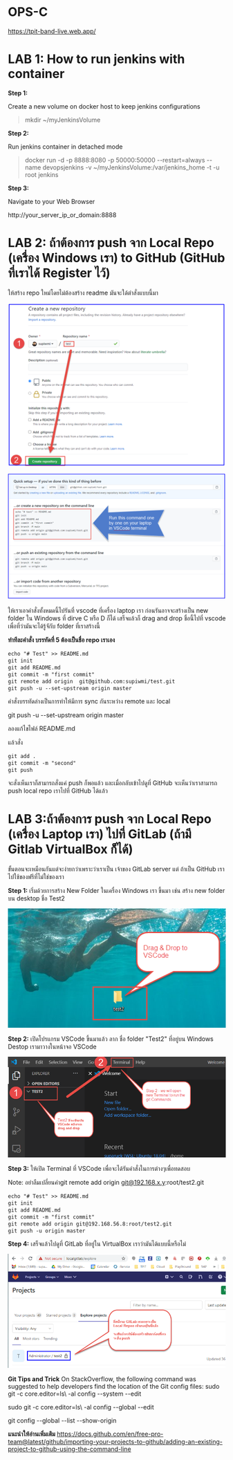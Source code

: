 # OPS-C 
https://tpit-band-live.web.app/

# LAB 1: How to run jenkins with container

**Step 1:**

Create a new volume on docker host to keep jenkins configurations

> mkdir ~/myJenkinsVolume

**Step 2:**

Run jenkins container in detached mode

> docker run -d -p 8888:8080 -p 50000:50000 --restart=always --name devopsjenkins  -v ~/myJenkinsVolume:/var/jenkins_home -t -u root jenkins

**Step 3:**

Navigate to your Web Browser 

http://your_server_ip_or_domain:8888


# LAB 2: ถ้าต้องการ push จาก Local Repo (เครื่อง Windows เรา) to GitHub (GitHub ที่เราได้ Register ไว้)
ให้สร้าง repo ใหม่โดยไม่ต้องสร้าง readme มันจะใด้ตำสั่งแบบนี้มา

![alt text](2020-11-22_08-59-99.png)

![alt text](2020-11-22_09-00-90.png)

ให้เราเอาคำสั่งทั้งหมดนี้ไปรันที่ vscode ที่เครื่อง laptop เรา ก่อนรันอาจจะสร้างเป็น new folder ใน Windows ที่ dirve C หรือ D ก็ได้ เสร็จแล้วก็ drag and drop ชื่อนี้ไปที่ vscode
เพื่อที่ว่ามันจะได้รู้จักับ folder ที่เราสร้างนี้

**ทำทีละคำสั่ง บรรทัดที่ 5 ต้องเป็นชื่อ repo เราเอง**
```
echo "# Test" >> README.md
git init
git add README.md
git commit -m "first commit"
git remote add origin  git@github.com:supiwmi/test.git
git push -u --set-upstream origin master
```

คำสั่งบรรทัดล่างเป็นการทำให้มีการ sync กันระหว่าง remote และ local

git push -u --set-upstream origin master

ลองแก้ไขไฟล์ README.md

แล้วสั่ง
```
git add .
git commit -m "second"
git push
```
จะสั่งเห็นเราก็สามารถสั่งแค่ push ก็พอแล้ว และเมื่อกลับเข้าไปดูที่ GitHub จะเห็นว่าเราสามารถ push local repo เราไปที่ GitHub ได้แล้ว

# LAB 3:ถ้าต้องการ push จาก Local Repo (เครื่อง Laptop เรา)  ไปที่ GitLab (ถ้ามี Gitlab VirtualBox ก็ได้)

ขั้นตอนจะเหมือนกันแต่จะง่ายกว่าเพราะว่าเราเป็น เจ้าของ GitLab server แต่ ถ้าเป็น GitHub เราไปใช้ของฟรีที่ไม่ใช่ของเรา

**Step 1:**
เริ่มด้วยการสร้าง New Folder ในเครื่อง  Windows เรา ขี้นมา เช่น สร้าง new folder บน desktop ชื่อ Test2

![alt text](2020-11-22_12-27-55.png)

**Step 2:**
เปิดโปรแกรม VSCode ขึ้นมาแล้ว ลาก ชื่อ folder "Test2" ที่อยู่บน Windows Destop เรามาวางในหน้าจอ VSCode 

![alt text](2020-11-22_12-31-02.png)

**Step 3:** 
ให้เปิด Terminal ที่ VSCode เพื่อจะได้รันคำสั่งในการต่างๆเพื่อทดสอบ

Note: อย่าลืมเปลี่ยนคำgit remote add origin git@192.168.x.y:root/test2.git

```
echo "# Test" >> README.md
git init
git add README.md
git commit -m "first commit"
git remote add origin git@192.168.56.8:root/test2.git
git push -u origin master
```

**Step 4:**
เสร็จแล้วไปดูที่ GitLab ที่อยู่ใน VirtualBox เราว่ามันได้แบบนี้หรือไม่

![alt text](2020-11-22_12-21-33.png)

**Git Tips and Trick**
On StackOverflow, the following command was suggested to help developers find the location of the Git config files: sudo git -c core.editor=ls\ -al config --system --edit

sudo git -c core.editor=ls\ -al config --global --edit

git config --global --list --show-origin

**แนะนำให้อ่านเพิ่มเติม**
https://docs.github.com/en/free-pro-team@latest/github/importing-your-projects-to-github/adding-an-existing-project-to-github-using-the-command-line
